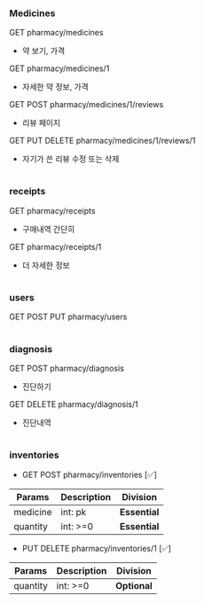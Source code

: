 ### Medicines

GET pharmacy/medicines

- 약 보기, 가격

GET pharmacy/medicines/1

- 자세한 약 정보, 가격

GET POST pharmacy/medicines/1/reviews

- 리뷰 페이지

GET PUT DELETE pharmacy/medicines/1/reviews/1

- 자기가 쓴 리뷰 수정 또는 삭제

#

### receipts

GET pharmacy/receipts

- 구매내역 간단히

GET pharmacy/receipts/1

- 더 자세한 정보

#

### users

GET POST PUT pharmacy/users

#

### diagnosis

GET POST pharmacy/diagnosis

- 진단하기

GET DELETE pharmacy/diagnosis/1

- 진단내역

#

### inventories

- GET POST pharmacy/inventories [✅]

| Params   | Description | Division      |
| -------- | ----------- | ------------- |
| medicine | int: pk     | **Essential** |
| quantity | int: >=0    | **Essential** |

- PUT DELETE pharmacy/inventories/1 [✅]

| Params   | Description | Division     |
| -------- | ----------- | ------------ |
| quantity | int: >=0    | **Optional** |
